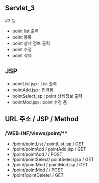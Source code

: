## Servlet_3
 
 #기능
 
- point list 출력
- point 등록
- point 상세 정보 출력
- point 수정
- point 삭제

## JSP
- pointList.jsp		: List 출력
- pointAdd.jsp		: 입력폼
- pointSelect.jsp	: point 상세정보 출력
- pointMod.jsp		: point 수정 폼

## URL 주소			/		JSP			/ Method
### /WEB-INF/views/point/**
- /point/pointList  /   pointList.jsp	/ GET
- /point/pointAdd	/	pointAdd.jsp	/ GET
- /point/pointAdd	/					/ POST
- /point/pointSelect/	pointSelect.jsp	/ GET
- /point/pointMod	/	pointMod.jsp	/ GET
- /point/pointMod	/					/ POST
- /point?pointDelete/					/ GET
